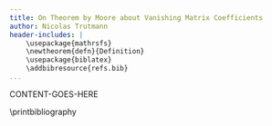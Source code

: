```yaml
---
title: On Theorem by Moore about Vanishing Matrix Coefficients
author: Nicolas Trutmann
header-includes: |
    \usepackage{mathrsfs}
    \newtheorem{defn}{Definition}
    \usepackage{biblatex}
    \addbibresource{refs.bib}
...
```

CONTENT-GOES-HERE

\printbibliography
